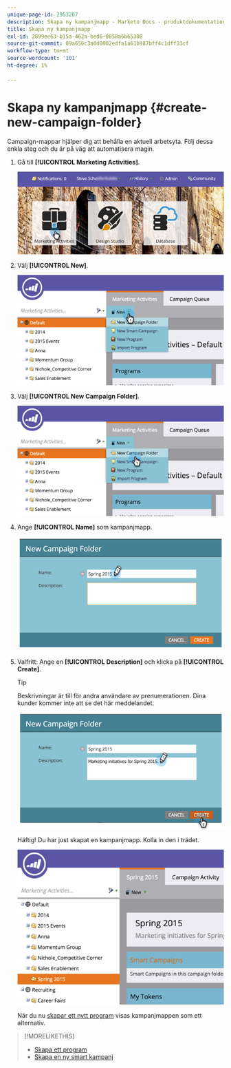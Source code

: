 ```yaml
---
unique-page-id: 2953207
description: Skapa ny kampanjmapp - Marketo Docs - produktdokumentation
title: Skapa ny kampanjmapp
exl-id: 2899ee63-b15a-462a-bed6-8858a6b65308
source-git-commit: 09a656c3a0d0002edfa1a61b987bff4c1dff33cf
workflow-type: tm+mt
source-wordcount: '101'
ht-degree: 1%

---
```


# Skapa ny kampanjmapp {#create-new-campaign-folder}

Campaign-mappar hjälper dig att behålla en aktuell arbetsyta. Följ dessa enkla steg och du är på väg att automatisera magin.

1. Gå till **[!UICONTROL Marketing Activities]**.

   ![](assets/login-marketing-activities.png)

1. Välj **[!UICONTROL New]**.

   ![](assets/image2015-2-25-7-3a57-3a18.png)

1. Välj **[!UICONTROL New Campaign Folder]**.

   ![](assets/image2015-2-25-7-3a58-3a15.png)

1. Ange **[!UICONTROL Name]** som kampanjmapp.

   ![](assets/image2015-2-25-8-3a0-3a20.png)

1. Valfritt: Ange en **[!UICONTROL Description]** och klicka på **[!UICONTROL Create]**.

   >[!TIP]
   >
   >Beskrivningar är till för andra användare av prenumerationen. Dina kunder kommer inte att se det här meddelandet.

   ![](assets/image2015-2-25-8-3a9-3a3.png)

   Häftig! Du har just skapat en kampanjmapp. Kolla in den i trädet.

   ![](assets/image2015-2-25-8-3a10-3a29.png)

   När du nu [skapar ett nytt program](/help/marketo/product-docs/core-marketo-concepts/programs/creating-programs/create-a-program.md) visas kampanjmappen som ett alternativ.

>[!MORELIKETHIS]
>
>* [Skapa ett program](/help/marketo/product-docs/core-marketo-concepts/programs/creating-programs/create-a-program.md)
>* [Skapa en ny smart kampanj](/help/marketo/product-docs/core-marketo-concepts/smart-campaigns/creating-a-smart-campaign/create-a-new-smart-campaign.md)
